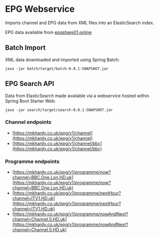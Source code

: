 # EPG Webservice
Imports channel and EPG data from XML files into an ElasticSearch index.

EPG data available from [epgshare01.online](https://epgshare01.online)

## Batch Import
XML data downloaded and imported using Spring Batch:

`java -jar batch/target/batch-0.0.1-SNAPSHOT.jar`

## EPG Search API
Data from ElasticSearch made available via a webservice hosted within Spring Boot Starter Web:

`java -jar search/target/search-0.0.1-SNAPSHOT.jar`

### Channel endpoints
- [https://mkhardy.co.uk/epg/v1/channel](https://mkhardy.co.uk/epg/v1/channel)
- [https://mkhardy.co.uk/epg/v1/channel/bbc](https://mkhardy.co.uk/epg/v1/channel/bbc)

### Programme endpoints
- [https://mkhardy.co.uk/epg/v1/programme/now?channel=BBC.One.Lon.HD.uk](https://mkhardy.co.uk/epg/v1/programme/now?channel=BBC.One.Lon.HD.uk)
- [https://mkhardy.co.uk/epg/v1/programme/nextHour?channel=ITV1.HD.uk](https://mkhardy.co.uk/epg/v1/programme/nextHour?channel=ITV1.HD.uk)
- [https://mkhardy.co.uk/epg/v1/programme/nowAndNext?channel=Channel.5.HD.uk](https://mkhardy.co.uk/epg/v1/programme/nowAndNext?channel=Channel.5.HD.uk)
